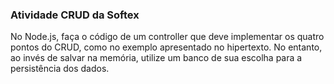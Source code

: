 ### Atividade CRUD da Softex

No Node.js, faça o código de um controller que deve implementar os quatro pontos do CRUD, como no exemplo apresentado no hipertexto. 
No entanto, ao invés de salvar na memória, utilize um banco de sua escolha para a persistência dos dados.